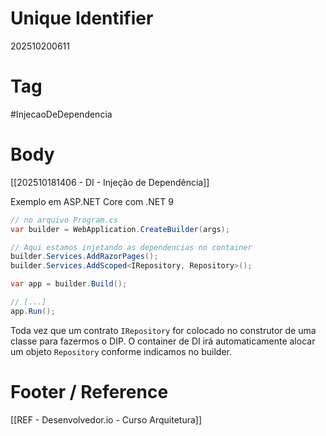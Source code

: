 # Unique Identifier
202510200611

# Tag
#InjecaoDeDependencia 

# Body
[[202510181406 - DI - Injeção de Dependência]]

Exemplo em ASP.NET Core com .NET 9

```csharp
// no arquivo Program.cs
var builder = WebApplication.CreateBuilder(args);

// Aqui estamos injetando as dependencias no container
builder.Services.AddRazorPages();
builder.Services.AddScoped<IRepository, Repository>();

var app = builder.Build();

// [...]
app.Run();
```

Toda vez que um contrato `IRepository` for colocado no construtor de uma classe para fazermos o DIP. O container de DI irá automaticamente alocar um objeto `Repository` conforme indicamos no builder.

# Footer / Reference
[[REF - Desenvolvedor.io - Curso Arquitetura]]